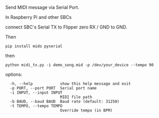 Send MIDI message via Serial Port.

In Raspberry Pi and other SBCs

connect SBC's Serial TX to Flipper zero RX / GND to GND.

Then

```
pip install mido pyserial
```

then 

```
python midi_tx.py -i demo_song.mid -p /dev/your_device --tempo 90
```

options:
```
  -h, --help            show this help message and exit
  -p PORT, --port PORT  Serial port name
  -i INPUT, --input INPUT
                        MIDI file path
  -b BAUD, --baud BAUD  Baud rate (default: 31250)
  -t TEMPO, --tempo TEMPO
                        Override tempo (in BPM)
```
